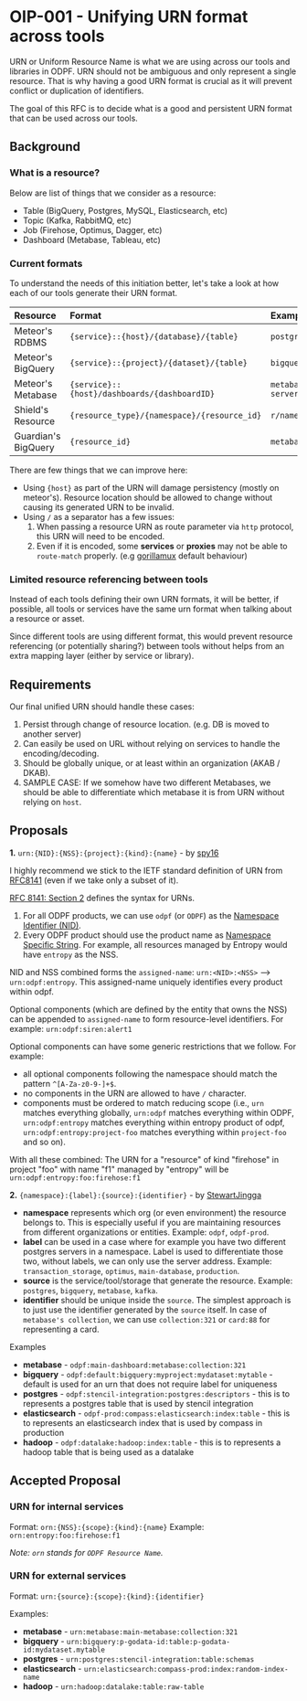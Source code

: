 # OIP-001 - Unifying URN format across tools

URN or Uniform Resource Name is what we are using across our tools and libraries in ODPF. URN should not be ambiguous and only represent a single resource. That is why having a good URN format is crucial as it will prevent conflict or duplication of identifiers.

The goal of this RFC is to decide what is a good and persistent URN format that can be used across our tools.

## Background

### What is a resource?

Below are list of things that we consider as a resource:

- Table (BigQuery, Postgres, MySQL, Elasticsearch, etc)
- Topic (Kafka, RabbitMQ, etc)
- Job (Firehose, Optimus, Dagger, etc)
- Dashboard (Metabase, Tableau, etc)

### Current formats

To understand the needs of this initiation better, let's take a look at how each of our tools generate their URN format.

| Resource            | Format                                       | Example                                           |
| :------------------ | :------------------------------------------- | :------------------------------------------------ |
| Meteor's RDBMS      | `{service}::{host}/{database}/{table}`       | `postgres::10.283.86.19:5432/user_db/user_role`   |
| Meteor's BigQuery   | `{service}::{project}/{dataset}/{table}`     | `bigquery::odpf-prod/datamart/daily_booking`      |
| Meteor's Metabase   | `{service}::{host}/dashboards/{dashboardID}` | `metabase::my-metabase-server.com/dashboards/872` |
| Shield's Resource   | `{resource_type}/{namespace}/{resource_id}`  | `r/namespace-id/resource-name`                    |
| Guardian's BigQuery | `{resource_id}`                              | `metabase:293`                                    |

There are few things that we can improve here:

- Using `{host}` as part of the URN will damage persistency (mostly on meteor's). Resource location should be allowed to change without causing its generated URN to be invalid.
- Using `/` as a separator has a few issues:
  1. When passing a resource URN as route parameter via `http` protocol, this URN will need to be encoded.
  2. Even if it is encoded, some **services** or **proxies** may not be able to `route-match` properly. (e.g [gorillamux](https://github.com/gorilla/mux/issues/639) default behaviour)

### Limited resource referencing between tools

Instead of each tools defining their own URN formats, it will be better, if possible, all tools or services have the same urn format when talking about a resource or asset.

Since different tools are using different format, this would prevent resource referencing (or potentially sharing?) between tools without helps from an extra mapping layer (either by service or library).

## Requirements

Our final unified URN should handle these cases:

1. Persist through change of resource location. (e.g. DB is moved to another server)
2. Can easily be used on URL without relying on services to handle the encoding/decoding.
3. Should be globally unique, or at least within an organization (AKAB / DKAB).
4. SAMPLE CASE: If we somehow have two different Metabases, we should be able to differentiate which metabase it is from URN without relying on `host`.

## Proposals

**1.** `urn:{NID}:{NSS}:{project}:{kind}:{name}` - by [spy16](https://github.com/spy16)

I highly recommend we stick to the IETF standard definition of URN from [RFC8141](https://datatracker.ietf.org/doc/html/rfc8141) (even if we take only a subset of it).

[RFC 8141: Section 2](https://datatracker.ietf.org/doc/html/rfc8141#section-2) defines the syntax for URNs.

1. For all ODPF products, we can use `odpf` (or `ODPF`) as the [Namespace Identifier (NID)](https://datatracker.ietf.org/doc/html/rfc8141#section-2.1).
2. Every ODPF product should use the product name as [Namespace Specific String](https://datatracker.ietf.org/doc/html/rfc8141#section-2.2). For example, all resources managed by Entropy would have `entropy` as the NSS.

NID and NSS combined forms the `assigned-name`: `urn:<NID>:<NSS>` --> `urn:odpf:entropy`. This assigned-name uniquely identifies every product within odpf.

Optional components (which are defined by the entity that owns the NSS) can be appended to `assigned-name` to form resource-level identifiers. For example: `urn:odpf:siren:alert1`

Optional components can have some generic restrictions that we follow. For example:

- all optional components following the namespace should match the pattern `^[A-Za-z0-9-]+$`.
- no components in the URN are allowed to have `/` character.
- components must be ordered to match reducing scope (i.e., `urn` matches everything globally, `urn:odpf` matches everything within ODPF, `urn:odpf:entropy` matches everything within entropy product of odpf, `urn:odpf:entropy:project-foo` matches everything within `project-foo` and so on).

With all these combined: The URN for a "resource" of kind "firehose" in project "foo" with name "f1" managed by "entropy" will be `urn:odpf:entropy:foo:firehose:f1`

**2.** `{namespace}:{label}:{source}:{identifier}` - by [StewartJingga](https://github.com/StewartJingga)

- **namespace** represents which org (or even environment) the resource belongs to. This is especially useful if you are maintaining resources from different organizations or entities. Example: `odpf`, `odpf-prod`.
- **label** can be used in a case where for example you have two different postgres servers in a namespace. Label is used to differentiate those two, without labels, we can only use the server address. Example: `transaction_storage`, `optimus`, `main-database`, `production`.
- **source** is the service/tool/storage that generate the resource. Example: `postgres`, `bigquery`, `metabase`, `kafka`.
- **identifier** should be unique inside the `source`. The simplest approach is to just use the identifier generated by the `source` itself. In case of `metabase's collection`, we can use `collection:321` or `card:88` for representing a card.

Examples

- **metabase** - `odpf:main-dashboard:metabase:collection:321`
- **bigquery** - `odpf:default:bigquery:myproject:mydataset:mytable` - default is used for an urn that does not require label for uniqueness
- **postgres** - `odpf:stencil-integration:postgres:descriptors` - this is to represents a postgres table that is used by stencil integration
- **elasticsearch** - `odpf-prod:compass:elasticsearch:index:table` - this is to represents an elasticsearch index that is used by compass in production
- **hadoop** - `odpf:datalake:hadoop:index:table` - this is to represents a hadoop table that is being used as a datalake

## Accepted Proposal

### URN for internal services

Format: `orn:{NSS}:{scope}:{kind}:{name}`
Example: `orn:entropy:foo:firehose:f1`

_Note: `orn` stands for `ODPF Resource Name`._

### URN for external services

Format: `urn:{source}:{scope}:{kind}:{identifier}`

Examples:

- **metabase** - `urn:metabase:main-metabase:collection:321`
- **bigquery** - `urn:bigquery:p-godata-id:table:p-godata-id:mydataset.mytable`
- **postgres** - `urn:postgres:stencil-integration:table:schemas`
- **elasticsearch** - `urn:elasticsearch:compass-prod:index:random-index-name`
- **hadoop** - `urn:hadoop:datalake:table:raw-table`
